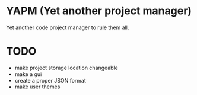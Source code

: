 # YAPM (Yet another project manager)
Yet another code project manager to rule them all.

# TODO 
* make project storage location changeable
* make a gui
* create a proper JSON format
* make user themes
